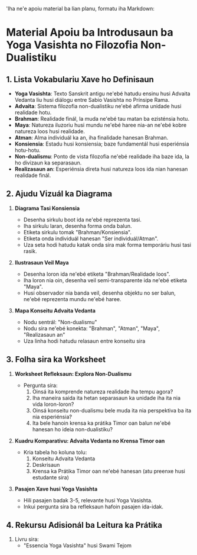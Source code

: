 'Iha ne'e apoiu material ba lian planu, formatu iha Markdown:

# Material Apoiu ba Introdusaun ba Yoga Vasishta no Filozofia Non-Dualistiku

## 1. Lista Vokabulariu Xave ho Definisaun

- **Yoga Vasishta**: Texto Sanskrit antigu ne'ebé hatudu ensinu husi Advaita Vedanta liu husi diálogu entre Sabio Vasishta no Prínsipe Rama.
- **Advaita**: Sistema filozofia non-dualistiku ne'ebé afirma unidade husi realidade hotu.
- **Brahman**: Realidade finál, la muda ne'ebé tau matan ba ezisténsia hotu.
- **Maya**: Natureza iluzoriu husi mundu ne'ebé haree nia-an ne'ebé kobre natureza loos husi realidade.
- **Atman**: Alma individuál ka an, iha finalidade hanesan Brahman.
- **Konsiensia**: Estadu husi konsiensia; baze fundamentál husi esperiénsia hotu-hotu.
- **Non-dualismu**: Ponto de vista filozofia ne'ebé realidade iha baze ida, la ho divizaun ka separasaun.
- **Realizasaun an**: Esperiénsia direta husi natureza loos ida nian hanesan realidade finál.

## 2. Ajudu Vizuál ka Diagrama

1. **Diagrama Tasi Konsiensia**
   - Desenha sirkulu boot ida ne'ebé reprezenta tasi.
   - Iha sirkulu laran, desenha forma onda balun.
   - Etiketa sirkulu tomak "Brahman/Konsiensia".
   - Etiketa onda individuál hanesan "Ser individuál/Atman".
   - Uza seta hodi hatudu katak onda sira mak forma temporáriu husi tasi rasik.

2. **Ilustrasaun Veil Maya**
   - Desenha loron ida ne'ebé etiketa "Brahman/Realidade loos".
   - Iha loron nia oin, desenha veil semi-transparente ida ne'ebé etiketa "Maya".
   - Husi observador nia banda veil, desenha objektu no ser balun, ne'ebé reprezenta mundu ne'ebé haree.

3. **Mapa Konseitu Advaita Vedanta**
   - Nodu sentrál: "Non-dualismu"
   - Nodu sira ne'ebé konekta: "Brahman", "Atman", "Maya", "Realizasaun an"
   - Uza linha hodi hatudu relasaun entre konseitu sira

## 3. Folha sira ka Worksheet

1. **Worksheet Refleksaun: Explora Non-Dualismu**
   - Pergunta sira:
     1. Oinsá ita komprende natureza realidade iha tempu agora?
     2. Iha maneira saida ita hetan separasaun ka unidade iha ita nia vida loron-loron?
     3. Oinsá konseitu non-dualismu bele muda ita nia perspektiva ba ita nia esperiénsia?
     4. Ita bele hanoin krensa ka prátika Timor oan balun ne'ebé hanesan ho ideia non-dualistiku?

2. **Kuadru Komparativu: Advaita Vedanta no Krensa Timor oan**
   - Kria tabela ho koluna tolu:
     1. Konseitu Advaita Vedanta
     2. Deskrisaun
     3. Krensa ka Prátika Timor oan ne'ebé hanesan (atu preenxe husi estudante sira)

3. **Pasajen Xave husi Yoga Vasishta**
   - Hili pasajen badak 3-5, relevante husi Yoga Vasishta.
   - Inkui pergunta sira ba refleksaun hafoin pasajen ida-idak.

## 4. Rekursu Adisionál ba Leitura ka Prátika

1. Livru sira:
   - "Essencia Yoga Vasishta" husi Swami Tejom